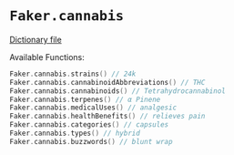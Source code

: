 # `Faker.cannabis`

[Dictionary file](../src/main/resources/locales/en/cannabis.yml)

Available Functions:  
```kotlin
Faker.cannabis.strains() // 24k
Faker.cannabis.cannabinoidAbbreviations() // THC
Faker.cannabis.cannabinoids() // Tetrahydrocannabinol
Faker.cannabis.terpenes() // α Pinene
Faker.cannabis.medicalUses() // analgesic
Faker.cannabis.healthBenefits() // relieves pain
Faker.cannabis.categories() // capsules
Faker.cannabis.types() // hybrid
Faker.cannabis.buzzwords() // blunt wrap
```
